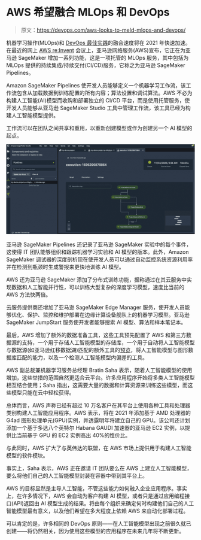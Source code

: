 # AWS 希望融合 MLOps 和 DevOps

> 原文：<https://devops.com/aws-looks-to-meld-mlops-and-devops/>

机器学习操作(MLOps)和 [DevOps 最佳实践](https://devops.com/?s=DevOps%20best%20practices)的融合速度将在 2021 年快速加速。在最近的网上 [AWS re:Invent](https://reinvent.awsevents.com/) 会议上，亚马逊网络服务(AWS)宣布，它正在为亚马逊 SageMaker 增加一系列功能，这是一项托管的 MLOps 服务，其中包括为 MLOps 提供的持续集成/持续交付(CI/CD)服务，它称之为亚马逊 SageMaker Pipelines。

Amazon SageMaker Pipelines 使开发人员能够定义一个机器学习工作流，该工作流包含从加载数据到训练配置的所有内容；算法设置和调试算法。AWS 不必为构建人工智能(AI)模型而收购和部署独立的 CI/CD 平台，而是使用托管服务，使开发人员能够从亚马逊 SageMaker Studio 工具中管理工作流，该工具已经为构建人工智能模型提供。

工作流可以在团队之间共享和重用，以重新创建模型或作为创建另一个 AI 模型的起点。

![](img/b6f7bfebee14dd2f6a1a6f6539e63e0a.png)

亚马逊 SageMaker Pipelines 还记录了亚马逊 SageMaker 实验中的每个事件，这使得 IT 团队能够组织和跟踪机器学习实验和 AI 模型的版本。此外，Amazon SageMaker 调试器的深度剖析现在使开发人员可以通过自动监控系统资源利用率并在检测到瓶颈时生成警报来更快地训练 AI 模型。

AWS 还为亚马逊 SageMaker 添加了分布式训练功能，据称通过在其云服务中实现数据和人工智能并行性，可以训练大型复杂的深度学习模型，速度比当前的 AWS 方法快两倍。

云服务提供商还增加了亚马逊 SageMaker Edge Manager 服务，使开发人员能够优化、保护、监控和维护部署在边缘计算设备舰队上的机器学习模型。亚马逊 SageMaker JumpStart 服务使开发者能够搜索 AI 模型、算法和样本笔记本。

最后，AWS 增加了额外的数据准备工具，这些工具预先配置了 AWS 和第三方数据源的支持，一个用于存储人工智能模型的存储库，一个用于自动将人工智能模型与数据源(如亚马逊红移数据湖)匹配的额外工具的[预览](https://aws.amazon.com/blogs/big-data/bringing-machine-learning-to-more-builders-through-databases-and-analytics-services/)，将人工智能模型与图形数据库匹配的能力，以及一个检测人工智能模型内偏差的工具。

AWS 副总裁兼机器学习服务总经理 Bratin Saha 表示，随着人工智能模型的使用增加，这些举措的范围自然更适合云平台。许多应用程序开始将多类人工智能模型相互结合使用；Saha 指出，这需要大量的数据和计算资源来训练这些模型，而这些模型只能在云中轻松获得。

总体而言，AWS 声称已经有超过 10 万名客户在其平台上使用各种工具和处理器类别构建人工智能应用程序。AWS 表示，将在 2021 年添加基于 AMD 处理器的 G4ad 图形处理单元(GPU)实例，并透露明年将建立自己的 GPU。该公司还计划添加一个基于多达八个英特尔 Habana GAUDI 加速器的亚马逊 EC2 实例，以提供比当前基于 GPU 的 EC2 实例高出 40%的性价比。

与此同时，AWS 扩大了与英伟达的联盟，在 AWS 市场上提供用于构建人工智能模型的软件模块。

事实上，Saha 表示，AWS 正在邀请 IT 团队要么在 AWS 上建立人工智能模型，要么将他们自己的人工智能模型封装在容器中带到其平台上。

AWS 的目标显然是主导人工智能，不管这些能力如何融入企业应用程序。事实上，在许多情况下，AWS 会自动为客户构建 AI 模型，或者只是通过应用编程接口(API)返回由 AI 模型生成的结果。将由每个组织来确定何时构建他们自己的人工智能模型最有意义，以及他们希望在多大程度上依赖 AWS 来自动化部署过程。

可以肯定的是，许多相同的 DevOps 原则——在人工智能模型出现之前很久就已创建——将仍然相关，因为使用这些模型的应用程序在未来几年将不断更新。